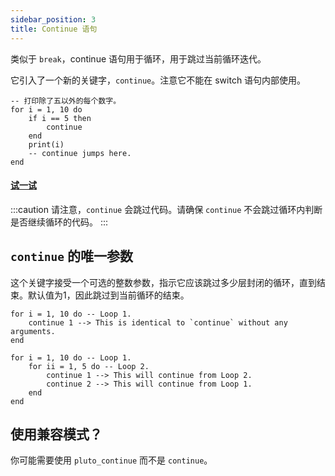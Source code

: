 ```yaml
---
sidebar_position: 3
title: Continue 语句
---
```

类似于 `break`，continue 语句用于循环，用于跳过当前循环迭代。

它引入了一个新的关键字，`continue`。注意它不能在 switch 语句内部使用。
```pluto showLineNumbers title="示例代码"
-- 打印除了五以外的每个数字。
for i = 1, 10 do
    if i == 5 then
        continue
    end
    print(i)
    -- continue jumps here.
end
```
#### [试一试](https://pluto-lang.org/web/#code=--%20Print%20every%20number%20besides%20five.%0D%0Afor%20i%20%3D%201%2C%2010%20do%0D%0A%20%20%20%20if%20i%20%3D%3D%205%20then%0D%0A%20%20%20%20%20%20%20%20continue%0D%0A%20%20%20%20end%0D%0A%20%20%20%20print(i)%0D%0A%20%20%20%20--%20continue%20jumps%20here.%0D%0Aend)

:::caution
请注意，`continue` 会跳过代码。请确保 `continue` 不会跳过循环内判断是否继续循环的代码。
:::

## `continue` 的唯一参数
这个关键字接受一个可选的整数参数，指示它应该跳过多少层封闭的循环，直到结束。默认值为1，因此跳过到当前循环的结束。
```pluto showLineNumbers title="示例 1"
for i = 1, 10 do -- Loop 1.
    continue 1 --> This is identical to `continue` without any arguments.
end
```
```pluto showLineNumbers title="示例 2"
for i = 1, 10 do -- Loop 1.
    for ii = 1, 5 do -- Loop 2.
        continue 1 --> This will continue from Loop 2.
        continue 2 --> This will continue from Loop 1.
    end
end
```

## 使用兼容模式？
你可能需要使用 `pluto_continue` 而不是 `continue`。
